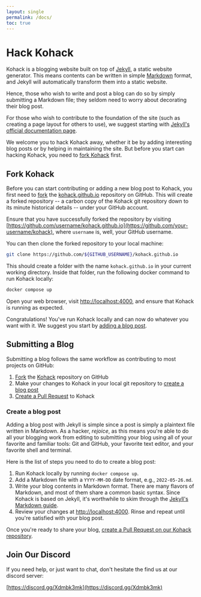 ```yaml
---
layout: single
permalink: /docs/
toc: true
---
```


# Hack Kohack

Kohack is a blogging website built on top of [Jekyll](https://jekyllrb.com/), a
static website generator. This means contents can be written in simple
[Markdown](https://en.wikipedia.org/wiki/Markdown) format, and Jekyll will
automatically transform them into a static website.

Hence, those who wish to write and post a blog can do so by simply submitting a
Markdown file; they seldom need to worry about decorating their blog post.

For those who wish to contribute to the foundation of the site (such as creating
a page layout for others to use), we suggest starting with [Jekyll's official
documentation page](https://jekyllrb.com/docs/).

We welcome you to hack Kohack away, whether it be by adding interesting blog
posts or by helping in maintaining the site. But before you start can hacking
Kohack, you need to [fork Kohack](#fork-kohack) first.

## Fork Kohack

Before you can start contributing or adding a new blog post to Kohack, you first
need to [fork](https://docs.github.com/en/get-started/quickstart/fork-a-repo)
the [kohack.github.io](https://github.com/kohack/kohack.github.io) repository on GitHub.
This will create a forked repository -- a carbon copy of the Kohack git repository down to
its minute historical details -- under your GitHub account.

Ensure that you have successfully forked the repository by visiting
[https://github.com/username/kohack.github.io](https://github.com/your-username/kohack),
where `username` is, well, your GitHub username.

You can then clone the forked repository to your local machine:

```bash
git clone https://github.com/${GITHUB_USERNAME}/kohack.github.io
```

This should create a folder with the name `kohack.github.io` in your current
working directory. Inside that folder, run the following docker command to run Kohack locally:

```bash
docker compose up
```

Open your web browser, visit [http://localhost:4000](http://localhost:4000), and
ensure that Kohack is running as expected.

Congratulations! You've run Kohack locally and can now do whatever you want
with it. We suggest you start by [adding a blog post](#2-write-your-blog-post).

## Submitting a Blog

Submitting a blog follows the same workflow as contributing to most projects on GitHub:
1. [Fork](#fork-kohack) the [Kohack](https://github.com/kohack/kohack.github.io)
   repository on GitHub
2. Make your changes to Kohack in your local git repository to [create a blog
   post](#1-create-a-blog-post)
3. [Create a Pull Request](#2-create-a-pull-request) to Kohack

### Create a blog post

Adding a blog post with Jekyll is simple since a post is simply a plaintext file
written in Markdown. As a hacker, _rejoice_, as this means you're able to do all
your blogging work from editing to submitting your blog using all of your
favorite and familiar tools: Git and GitHub, your favorite text editor, and your
favorite shell and terminal.

Here is the list of steps you need to do to create a blog post:
1. Run Kohack locally by running `docker compose up`.
1. Add a Markdown file with a `YYYY-MM-DD` date format, e.g., `2022-05-26.md`.
1. Write your blog contents in Markdown format. There are many flavors of
   Markdown, and most of them share a common basic syntax. Since Kohack is based on
   Jekyll, it's worthwhile to skim through the [Jekyll's Markdown guide](https://www.markdownguide.org/tools/jekyll/).
1. Review your changes at [http://localhost:4000](http://localhost:4000). Rinse and repeat until
   you're satisfied with your blog post.

Once you're ready to share your blog, [create a Pull Request on our Kohack
repository](https://docs.github.com/en/pull-requests/collaborating-with-pull-requests/proposing-changes-to-your-work-with-pull-requests/about-pull-requests).

## Join Our Discord

If you need help, or just want to chat, don't hesitate the find us at our
discord server:

[https://discord.gg/Xdmbk3mk](https://discord.gg/Xdmbk3mk)